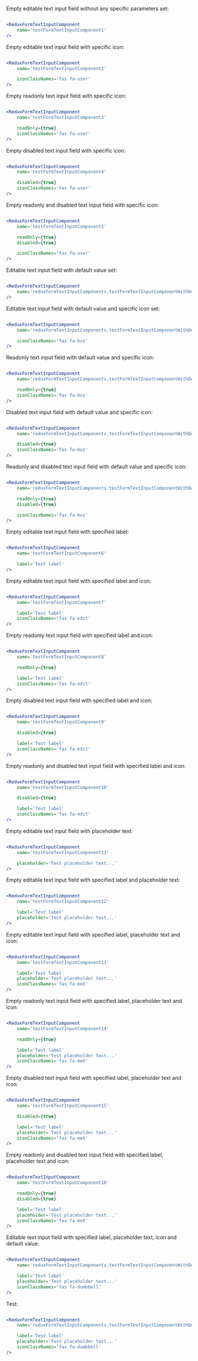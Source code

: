 Empty editable text input field without any specific parameters set:

```jsx

<ReduxFormTextInputComponent
    name='testFormTextInputComponent1'
/>
```

Empty editable text input field with specific icon:

```jsx

<ReduxFormTextInputComponent
    name='testFormTextInputComponent2'

    iconClassNames='fas fa-user'
/>
```

Empty readonly text input field with specific icon:

```jsx

<ReduxFormTextInputComponent
    name='testFormTextInputComponent3'

    readOnly={true}
    iconClassNames='fas fa-user'
/>
```

Empty disabled text input field with specific icon:

```jsx

<ReduxFormTextInputComponent
    name='testFormTextInputComponent4'

    disabled={true}
    iconClassNames='fas fa-user'
/>
```

Empty readonly and disabled text input field with specific icon:

```jsx

<ReduxFormTextInputComponent
    name='testFormTextInputComponent5'

    readOnly={true}
    disabled={true}

    iconClassNames='fas fa-user'
/>
```

Editable text input field with default value set:

```jsx

<ReduxFormTextInputComponent
    name='reduxFormTextInputComponents.testFormTextInputComponentWithDefaultValue1'
/>
```

Editable text input field with default value and specific icon set:

```jsx

<ReduxFormTextInputComponent
    name='reduxFormTextInputComponents.testFormTextInputComponentWithDefaultValue2'

    iconClassNames='fas fa-bus'
/>
```

Readonly text input field with default value and specific icon:

```jsx

<ReduxFormTextInputComponent
    name='reduxFormTextInputComponents.testFormTextInputComponentWithDefaultValue3'

    readOnly={true}
    iconClassNames='fas fa-bus'
/>
```

Disabled text input field with default value and specific icon:

```jsx

<ReduxFormTextInputComponent
    name='reduxFormTextInputComponents.testFormTextInputComponentWithDefaultValue4'

    disabled={true}
    iconClassNames='fas fa-bus'
/>
```

Readonly and disabled text input field with default value and specific icon:

```jsx

<ReduxFormTextInputComponent
    name='reduxFormTextInputComponents.testFormTextInputComponentWithDefaultValue5'

    readOnly={true}
    disabled={true}

    iconClassNames='fas fa-bus'
/>
```

Empty editable text input field with specified label:

```jsx

<ReduxFormTextInputComponent
    name='testFormTextInputComponent6'

    label='Test label'
/>
```

Empty editable text input field with specified label and icon:

```jsx

<ReduxFormTextInputComponent
    name='testFormTextInputComponent7'

    label='Test label'
    iconClassNames='fas fa-edit'
/>
```

Empty readonly text input field with specified label and icon:

```jsx

<ReduxFormTextInputComponent
    name='testFormTextInputComponent8'

    readOnly={true}

    label='Test label'
    iconClassNames='fas fa-edit'
/>
```

Empty disabled text input field with specified label and icon:

```jsx

<ReduxFormTextInputComponent
    name='testFormTextInputComponent9'

    disabled={true}

    label='Test label'
    iconClassNames='fas fa-edit'
/>
```

Empty readonly and disabled text input field with specified label and icon:

```jsx

<ReduxFormTextInputComponent
    name='testFormTextInputComponent10'

    disabled={true}

    label='Test label'
    iconClassNames='fas fa-edit'
/>
```

Empty editable text input field with placeholder text:

```jsx

<ReduxFormTextInputComponent
    name='testFormTextInputComponent11'

    placeholder='Test placeholder text...'
/>
```

Empty editable text input field with specified label and placeholder text:

```jsx

<ReduxFormTextInputComponent
    name='testFormTextInputComponent12'

    label='Test label'
    placeholder='Test placeholder text...'
/>
```

Empty editable text input field with specified label, placeholder text and icon:

```jsx

<ReduxFormTextInputComponent
    name='testFormTextInputComponent13'

    label='Test label'
    placeholder='Test placeholder text...'
    iconClassNames='fas fa-meh'
/>
```

Empty readonly text input field with specified label, placeholder text and icon:

```jsx

<ReduxFormTextInputComponent
    name='testFormTextInputComponent14'

    readOnly={true}

    label='Test label'
    placeholder='Test placeholder text...'
    iconClassNames='fas fa-meh'
/>
```

Empty disabled text input field with specified label, placeholder text and icon:

```jsx

<ReduxFormTextInputComponent
    name='testFormTextInputComponent15'

    disabled={true}

    label='Test label'
    placeholder='Test placeholder text...'
    iconClassNames='fas fa-meh'
/>
```

Empty readonly and disabled text input field with specified label, placeholder text and icon:

```jsx

<ReduxFormTextInputComponent
    name='testFormTextInputComponent16'

    readOnly={true}
    disabled={true}

    label='Test label'
    placeholder='Test placeholder text...'
    iconClassNames='fas fa-meh'
/>
```


Editable text input field with specified label, placeholder text, icon and default value:

```jsx

<ReduxFormTextInputComponent
    name='reduxFormTextInputComponents.testFormTextInputComponentWithDefaultValue6'

    label='Test label'
    placeholder='Test placeholder text...'
    iconClassNames='fas fa-dumbbell'
/>
```

Test:

```jsx

<ReduxFormTextInputComponent
    name='reduxFormTextInputComponents.testFormTextInputComponentWithDefaultValue7'

    label='Test label'
    placeholder='Test placeholder text...'
    iconClassNames='fas fa-dumbbell'
/>
```
